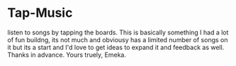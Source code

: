 # Tap-Music
listen to songs by tapping the boards.
This is basically something I had a lot of fun buildng, its not much and obviousy has a limited number of songs on it but its a start and I'd love to get ideas to expand it and feedback as well. Thanks in advance.
  Yours truely,
  Emeka.
